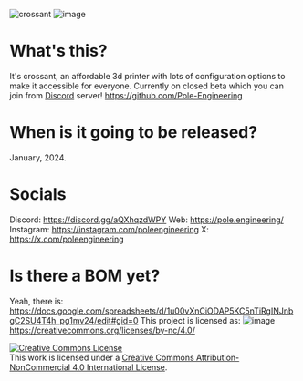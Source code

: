![crossant](https://docs.pole.engineering/assets/images/printer-overview-d8adbb4ae97e65f8c0357f29bca321d7.png)
![image](https://github.com/Pole-Engineering/Crossant-235/assets/53056781/4c8d9231-499e-4f6d-8cd6-3dce51f5f870)

# What's this?
It's crossant, an affordable 3d printer with lots of configuration options to make it accessible for everyone. Currently on closed beta which you can join from [Discord](https://discord.gg/poleengineering) server!
https://github.com/Pole-Engineering
# When is it going to be released?
January, 2024.

# Socials
Discord: https://discord.gg/aQXhqzdWPY
Web: https://pole.engineering/
Instagram: https://instagram.com/poleengineering
X: https://x.com/poleengineering

# Is there a BOM yet?
Yeah, there is: https://docs.google.com/spreadsheets/d/1u00vXnCiODAP5KC5nTiRgINJnbgC2SU4T4h_pg1mv24/edit#gid=0
This project is licensed as:
![image](https://media.discordapp.net/attachments/1100473305812705300/1193606787958571058/sidepackgantrybelted.PNG)
https://creativecommons.org/licenses/by-nc/4.0/

<a rel="license" href="http://creativecommons.org/licenses/by-nc/4.0/"><img alt="Creative Commons License" style="border-width:0" src="https://i.creativecommons.org/l/by-nc/4.0/88x31.png" /></a><br />This work is licensed under a <a rel="license" href="http://creativecommons.org/licenses/by-nc/4.0/">Creative Commons Attribution-NonCommercial 4.0 International License</a>.
